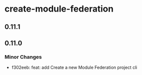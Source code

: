 # create-module-federation

## 0.11.1

## 0.11.0

### Minor Changes

- f302eeb: feat: add Create a new Module Federation project cli
